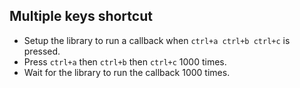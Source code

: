 ## Multiple keys shortcut

- Setup the library to run a callback when `ctrl+a ctrl+b ctrl+c` is pressed.
- Press `ctrl+a` then `ctrl+b` then `ctrl+c` 1000 times.
- Wait for the library to run the callback 1000 times.
